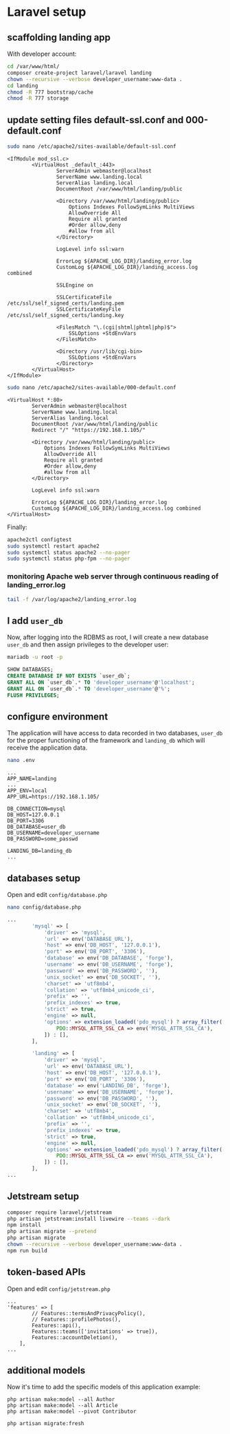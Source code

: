 # Laravel setup

## scaffolding landing app

With developer account:

```bash
cd /var/www/html/
composer create-project laravel/laravel landing
chown --recursive --verbose developer_username:www-data .
cd landing
chmod -R 777 bootstrap/cache
chmod -R 777 storage
```

## update setting files default-ssl.conf and 000-default.conf

```bash
sudo nano /etc/apache2/sites-available/default-ssl.conf
```

```text
<IfModule mod_ssl.c>
        <VirtualHost _default_:443>
                ServerAdmin webmaster@localhost
                ServerName www.landing.local
                ServerAlias landing.local
                DocumentRoot /var/www/html/landing/public

                <Directory /var/www/html/landing/public>
                    Options Indexes FollowSymLinks MultiViews
                    AllowOverride All
                    Require all granted
                    #Order allow,deny
                    #allow from all
                </Directory>

                LogLevel info ssl:warn

                ErrorLog ${APACHE_LOG_DIR}/landing_error.log
                CustomLog ${APACHE_LOG_DIR}/landing_access.log combined

                SSLEngine on

                SSLCertificateFile /etc/ssl/self_signed_certs/landing.pem
                SSLCertificateKeyFile /etc/ssl/self_signed_certs/landing.key

                <FilesMatch "\.(cgi|shtml|phtml|php)$">
                    SSLOptions +StdEnvVars
                </FilesMatch>

                <Directory /usr/lib/cgi-bin>
                    SSLOptions +StdEnvVars
                </Directory>
        </VirtualHost>
</IfModule>
```

```bash
sudo nano /etc/apache2/sites-available/000-default.conf
```

```text
<VirtualHost *:80>
        ServerAdmin webmaster@localhost
        ServerName www.landing.local
        ServerAlias landing.local
        DocumentRoot /var/www/html/landing/public
        Redirect "/" "https://192.168.1.105/"

        <Directory /var/www/html/landing/public>
            Options Indexes FollowSymLinks MultiViews
            AllowOverride All
            Require all granted
            #Order allow,deny
            #allow from all
        </Directory>

        LogLevel info ssl:warn

        ErrorLog ${APACHE_LOG_DIR}/landing_error.log
        CustomLog ${APACHE_LOG_DIR}/landing_access.log combined
</VirtualHost>
```

Finally:

```bash
apache2ctl configtest
sudo systemctl restart apache2
sudo systemctl status apache2 --no-pager
sudo systemctl status php-fpm --no-pager
```

### monitoring Apache web server through continuous reading of landing_error.log

```bash
tail -f /var/log/apache2/landing_error.log
```

## I add `user_db`

Now, after logging into the RDBMS as root, I will create a new database `user_db` and then assign privileges to the developer user:

```bash
mariadb -u root -p
```

```sql
SHOW DATABASES;
CREATE DATABASE IF NOT EXISTS `user_db`;
GRANT ALL ON `user_db`.* TO 'developer_username'@'localhost';
GRANT ALL ON `user_db`.* TO 'developer_username'@'%';
FLUSH PRIVILEGES;
```

## configure environment

The application will have access to data recorded in two databases, `user_db` for the proper functioning of the framework and `landing_db` which will receive the application data.

```bash
nano .env
```

```text
...
APP_NAME=landing
...
APP_ENV=local
APP_URL=https://192.168.1.105/

DB_CONNECTION=mysql
DB_HOST=127.0.0.1
DB_PORT=3306
DB_DATABASE=user_db
DB_USERNAME=developer_username
DB_PASSWORD=some_passwd

LANDING_DB=landing_db
...
```

## databases setup

Open and edit `config/database.php`

```bash
nano config/database.php
```

```php
...
        'mysql' => [
            'driver' => 'mysql',
            'url' => env('DATABASE_URL'),
            'host' => env('DB_HOST', '127.0.0.1'),
            'port' => env('DB_PORT', '3306'),
            'database' => env('DB_DATABASE', 'forge'),
            'username' => env('DB_USERNAME', 'forge'),
            'password' => env('DB_PASSWORD', ''),
            'unix_socket' => env('DB_SOCKET', ''),
            'charset' => 'utf8mb4',
            'collation' => 'utf8mb4_unicode_ci',
            'prefix' => '',
            'prefix_indexes' => true,
            'strict' => true,
            'engine' => null,
            'options' => extension_loaded('pdo_mysql') ? array_filter([
                PDO::MYSQL_ATTR_SSL_CA => env('MYSQL_ATTR_SSL_CA'),
            ]) : [],
        ],

        'landing' => [
            'driver' => 'mysql',
            'url' => env('DATABASE_URL'),
            'host' => env('DB_HOST', '127.0.0.1'),
            'port' => env('DB_PORT', '3306'),
            'database' => env('LANDING_DB', 'forge'),
            'username' => env('DB_USERNAME', 'forge'),
            'password' => env('DB_PASSWORD', ''),
            'unix_socket' => env('DB_SOCKET', ''),
            'charset' => 'utf8mb4',
            'collation' => 'utf8mb4_unicode_ci',
            'prefix' => '',
            'prefix_indexes' => true,
            'strict' => true,
            'engine' => null,
            'options' => extension_loaded('pdo_mysql') ? array_filter([
                PDO::MYSQL_ATTR_SSL_CA => env('MYSQL_ATTR_SSL_CA'),
            ]) : [],
        ],
...
```

## Jetstream setup

```bash
composer require laravel/jetstream
php artisan jetstream:install livewire --teams --dark
npm install
php artisan migrate --pretend
php artisan migrate
chown --recursive --verbose developer_username:www-data .
npm run build
```

## token-based APIs

Open and edit `config/jetstream.php`

```text
...
'features' => [
        // Features::termsAndPrivacyPolicy(),
        // Features::profilePhotos(),
        Features::api(),
        Features::teams(['invitations' => true]),
        Features::accountDeletion(),
    ],
...
```

## additional models

Now it's time to add the specific models of this application example:

```shell
php artisan make:model --all Author
php artisan make:model --all Article
php artisan make:model --pivot Contributor
```

```shell
php artisan migrate:fresh
```